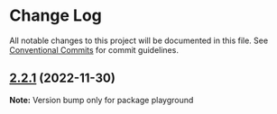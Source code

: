 # Change Log

All notable changes to this project will be documented in this file.
See [Conventional Commits](https://conventionalcommits.org) for commit guidelines.

## [2.2.1](https://github.com/cumt-robin/vue-pro-components/compare/playground@2.2.0...playground@2.2.1) (2022-11-30)

**Note:** Version bump only for package playground
